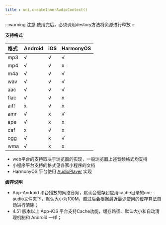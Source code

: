 ```yaml
---
title : uni.createInnerAudioContext()
---
```


<!-- ## uni.createInnerAudioContext() @createinneraudiocontext -->

<!-- UTSAPIJSON.createInnerAudioContext.name -->

<!-- UTSAPIJSON.createInnerAudioContext.description -->

:::warning 注意
使用完后，必须调用destory方法将资源进行释放
:::

**支持格式**

|格式	|Android|iOS|HarmonyOS|
|:-		|:-			|:-	|:-	|
|mp3	|√			|√	|√|
|mp4	|√			|√	|x|
|m4a	|√			|√	|√|
|wav	|√			|√	|√|
|aac	|√			|√	|√|
|flac	|√			|√	|x|
|aiff	|x			|√	|x|
|amr	|√			|x	|√|
|ape	|√			|x	|x|
|caf	|x			|√	|x|
|ogg	|√			|x	|√|
|wma	|√			|x	|x|

- web平台的支持取决于浏览器的实现，一般浏览器上述音频格式均支持
- 小程序平台支持的格式见各家小程序的文档
- HarmonyOS 平台使用 [AudioPlayer](https://developer.huawei.com/consumer/cn/doc/harmonyos-references/js-apis-media#audioplayerdeprecated?ha_source=Dcloud&ha_sourceId=89000448) 实现

**缓存说明**

- App-Android 平台播放的网络音频，默认会缓存到应用cache目录的uni-audio文件夹下，默认大小为100M，超过后会根据最近最少使用的缓存算法自动进行清除；
- 4.51 版本以上 App-iOS 平台支持Cache功能，缓存路径、默认大小和自动清理机制和 Android 一样；

<!-- UTSAPIJSON.createInnerAudioContext.compatibility -->

<!-- UTSAPIJSON.createInnerAudioContext.param -->

<!-- UTSAPIJSON.createInnerAudioContext.returnValue -->

<!-- UTSAPIJSON.createInnerAudioContext.tutorial -->

<!-- UTSAPIJSON.createInnerAudioContext.example -->

<!-- UTSAPIJSON.general_type.name -->

<!-- UTSAPIJSON.general_type.param -->
